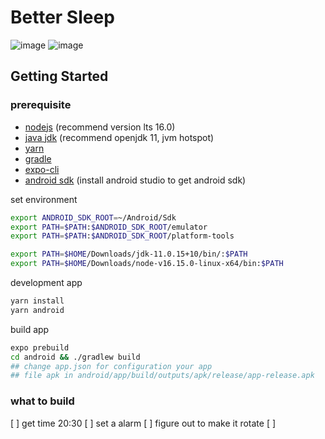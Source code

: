 # Better Sleep
![image](https://img.shields.io/github/issues/nursyah21/bettersleep) ![image](https://img.shields.io/github/license/nursyah21/bettersleep)


## Getting Started

### prerequisite

- [nodejs](https://nodejs.org/en/) (recommend version lts 16.0)
- [java jdk](https://adoptopenjdk.net/) (recommend openjdk 11, jvm hotspot)
- [yarn](https://yarnpkg.com/getting-started/install)
- [gradle](https://gradle.org/install/)
- [expo-cli](https://docs.expo.dev/workflow/expo-cli/)
- [android sdk](https://developer.android.com/studio/) (install android studio to get android sdk)

set environment
```bash
export ANDROID_SDK_ROOT=~/Android/Sdk
export PATH=$PATH:$ANDROID_SDK_ROOT/emulator
export PATH=$PATH:$ANDROID_SDK_ROOT/platform-tools

export PATH=$HOME/Downloads/jdk-11.0.15+10/bin/:$PATH
export PATH=$HOME/Downloads/node-v16.15.0-linux-x64/bin:$PATH
```
development app
```bash
yarn install
yarn android
```
build app
```bash
expo prebuild
cd android && ./gradlew build
## change app.json for configuration your app
## file apk in android/app/build/outputs/apk/release/app-release.apk
```


### what to build
[ ] get time 20:30
[ ] set a alarm
[ ] figure out to make it rotate
[ ] 
